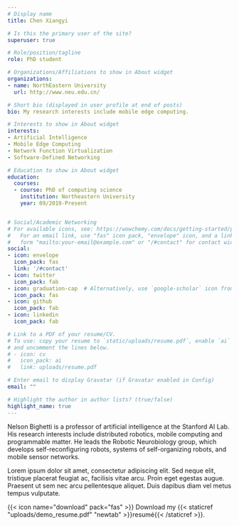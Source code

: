 ```yaml
---
# Display name
title: Chen Xiangyi

# Is this the primary user of the site?
superuser: true

# Role/position/tagline
role: PhD student

# Organizations/Affiliations to show in About widget
organizations:
- name: NorthEastern University
  url: http://www.neu.edu.cn/

# Short bio (displayed in user profile at end of posts)
bio: My research interests include mobile edge computing.

# Interests to show in About widget
interests:
- Artificial Intelligence
- Mobile Edge Computing
- Network Function Virtualization
- Software-Defined Networking

# Education to show in About widget
education:
  courses:
  - course: PhD of computing science
    institution: Northeastern University
    year: 09/2019-Present


# Social/Academic Networking
# For available icons, see: https://wowchemy.com/docs/getting-started/page-builder/#icons
#   For an email link, use "fas" icon pack, "envelope" icon, and a link in the
#   form "mailto:your-email@example.com" or "/#contact" for contact widget.
social:
- icon: envelope
  icon_pack: fas
  link: '/#contact'
- icon: twitter
  icon_pack: fab
- icon: graduation-cap  # Alternatively, use `google-scholar` icon from `ai` icon pack
  icon_pack: fas
- icon: github
  icon_pack: fab
- icon: linkedin
  icon_pack: fab

# Link to a PDF of your resume/CV.
# To use: copy your resume to `static/uploads/resume.pdf`, enable `ai` icons in `params.toml`, 
# and uncomment the lines below.
# - icon: cv
#   icon_pack: ai
#   link: uploads/resume.pdf

# Enter email to display Gravatar (if Gravatar enabled in Config)
email: ""

# Highlight the author in author lists? (true/false)
highlight_name: true
---
```


Nelson Bighetti is a professor of artificial intelligence at the Stanford AI Lab. His research interests include distributed robotics, mobile computing and programmable matter. He leads the Robotic Neurobiology group, which develops self-reconfiguring robots, systems of self-organizing robots, and mobile sensor networks.

Lorem ipsum dolor sit amet, consectetur adipiscing elit. Sed neque elit, tristique placerat feugiat ac, facilisis vitae arcu. Proin eget egestas augue. Praesent ut sem nec arcu pellentesque aliquet. Duis dapibus diam vel metus tempus vulputate.

{{< icon name="download" pack="fas" >}} Download my {{< staticref "uploads/demo_resume.pdf" "newtab" >}}resumé{{< /staticref >}}.
